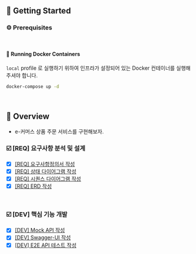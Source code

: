 ## 🚀 Getting Started

### ⚙️ Prerequisites

<br>

#### 🐳 Running Docker Containers

`local` profile 로 실행하기 위하여 인프라가 설정되어 있는 Docker 컨테이너를 실행해주셔야 합니다.

```bash
docker-compose up -d
```

<br>

## 🎯 Overview
- e-커머스 상품 주문 서비스를 구현해보자.

### ☑️ [REQ] 요구사항 분석 및 설계
- [x] [[REQ] 요구사항정의서 작성](./docs/requirements.md)
- [x] [[REQ] 상태 다이어그램 작성](./docs/state-diagram.md)
- [x] [[REQ] 시퀀스 다이어그램 작성](./docs/sequence-diagram.md)
- [x] [[REQ] ERD 작성](./docs/erd.md)

<br>

### ☑️ [DEV] 핵심 기능 개발
- [x] [[DEV] Mock API 작성]()
- [x] [[DEV] Swagger-UI 작성]()
- [x] [[DEV] E2E API 테스트 작성]()